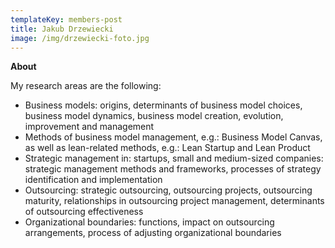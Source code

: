 ```yaml
---
templateKey: members-post
title: Jakub Drzewiecki
image: /img/drzewiecki-foto.jpg
---
```

**A﻿bout**

M﻿y research areas are the following: 

* Business models: origins, determinants of business model choices, business model dynamics, business model creation, evolution, improvement and management 
* Methods of business model management, e.g.: Business Model Canvas, as well as lean-related methods, e.g.: Lean Startup and Lean Product 
* Strategic management in: startups, small and medium-sized companies: strategic management methods and frameworks, processes of strategy identification and implementation 
* Outsourcing: strategic outsourcing, outsourcing projects, outsourcing maturity, relationships in outsourcing project management, determinants of outsourcing effectiveness 
* Organizational boundaries: functions, impact on outsourcing arrangements, process of adjusting organizational boundaries
